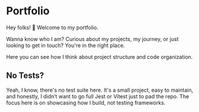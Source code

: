 # Portfolio

Hey folks! 👋 Welcome to my portfolio.

Wanna know who I am? Curious about my projects, my journey, or just looking to get in touch? You're in the right place.

Here you can see how I think about project structure and code organization.

## No Tests?

Yeah, I know, there's no test suite here. It's a small project, easy to maintain, and honestly, I didn’t want to go full Jest or Vitest just to pad the repo. The focus here is on showcasing how I build, not testing frameworks.
